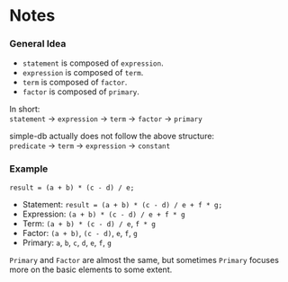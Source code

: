 # Notes
### General Idea
- `statement` is composed of `expression`. 
- `expression` is composed of `term`.
- `term` is composed of `factor`. 
- `factor` is composed of `primary`.

In short:  
`statement` -> `expression` -> `term` -> `factor` -> `primary`

simple-db actually does not follow the above structure:  
`predicate` -> `term` -> `expression` -> `constant`

### Example
```
result = (a + b) * (c - d) / e;
```

- Statement: `result = (a + b) * (c - d) / e + f * g;`
- Expression: `(a + b) * (c - d) / e + f * g`
- Term: `(a + b) * (c - d) / e`, `f * g`
- Factor: `(a + b)`, `(c - d)`, `e`, `f`, `g`
- Primary: `a`, `b`, `c`, `d`, `e`, `f`, `g`

`Primary` and `Factor` are almost the same, but sometimes `Primary` focuses more on the basic elements to some extent.  
